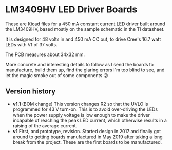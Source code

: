 # LM3409HV LED Driver Boards

These are Kicad files for a 450 mA constant current LED driver built around
the LM3409HV, based mostly on the sample schematic in the TI datasheet.

It is designed for 48 volts in and 450 mA CC out, to drive Cree's 16.7 watt
LEDs with Vf of 37 volts.

The PCB measures about 34x32 mm.

More concrete and interesting details to follow as I send the boards to
manufacture, build them up, find the glaring errors I'm too blind to see,
and let the magic smoke out of some components 😜

## Version history

* **v1.1** (BOM change)
	This version changes R2 so that the UVLO is programmed for 43 V turn-on.
	This is to avoid over-driving the LEDs when the power supply voltage is
	low enough to make the driver incapable of reaching the peak LED current,
	which otherwise results in a raising of the average current.
* **v1**
	First, and prototype, revision. Started design in 2017 and finally got
	around to getting boards manufactured in May 2019 after taking a long
	break from the project. These are the first boards to be manufactured.
